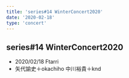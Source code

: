 ```yaml
---
title: 'series#14 WinterConcert2020'
date: '2020-02-18'
type: 'concert'
---
```


## series#14 WinterConcert2020
* 2020/02/18 Ftarri
* 矢代諭史＋okachiho  中川裕貴＋knd